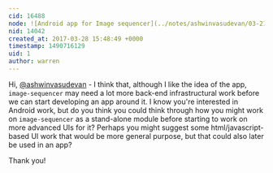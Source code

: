 ```yaml
---
cid: 16488
node: ![Android app for Image sequencer](../notes/ashwinvasudevan/03-21-2017/android-app-for-image-sequencer)
nid: 14042
created_at: 2017-03-28 15:48:49 +0000
timestamp: 1490716129
uid: 1
author: warren
---
```


Hi, [@ashwinvasudevan](/profile/ashwinvasudevan) - I think that, although I like the idea of the app, `image-sequencer` may need a lot more back-end infrastructural work before we can start developing an app around it. I know you're interested in Android work, but do you think you could think through how you might work on `image-sequencer` as a stand-alone module before starting to work on more advanced UIs for it? Perhaps you might suggest some html/javascript-based UI work that would be more general purpose, but that could also later be used in an app?

Thank you!